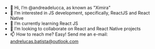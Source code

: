 - 👋 Hi, I’m @andreadelucca, as known as "Ximira"
- 👀 I’m interested in JS development, specifically, ReactJS and React Native
- 🌱 I’m currently learning React JS
- 💞️ I’m looking to collaborate on React and React Native projects
- 📫 How to reach me? Easy! Send me an e-mail: andrelucas.batista@outlook.com

<!---
andreadelucca/andreadelucca is a ✨ special ✨ repository because its `README.md` (this file) appears on your GitHub profile.
You can click the Preview link to take a look at your changes.
--->
